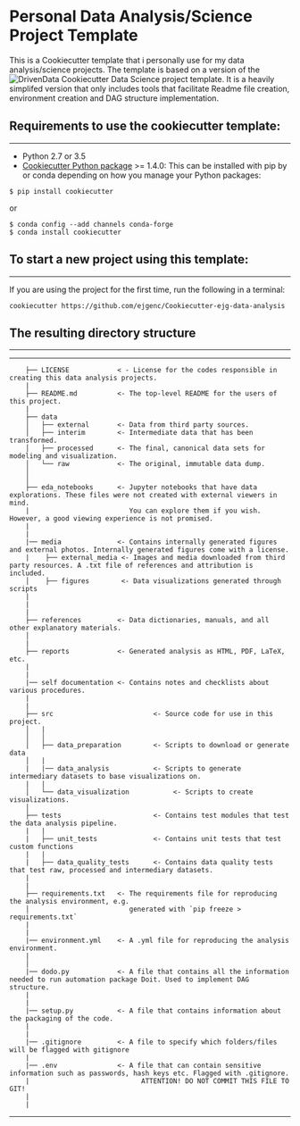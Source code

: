 # Personal Data Analysis/Science Project Template

This is a Cookiecutter template that i personally use for my data analysis/science projects. The template is based on a version of the ![DrivenData Cookiecutter Data Science project template.]("https://drivendata.github.io/cookiecutter-data-science/") It is a heavily simplifed version that only includes tools that facilitate Readme file creation, environment creation and DAG structure implementation.

## Requirements to use the cookiecutter template:
-----------
 - Python 2.7 or 3.5
 - [Cookiecutter Python package](http://cookiecutter.readthedocs.org/en/latest/installation.html) >= 1.4.0: This can be installed with pip by or conda depending on how you manage your Python packages:

```
$ pip install cookiecutter
```

or

```
$ conda config --add channels conda-forge
$ conda install cookiecutter
```

## To start a new project using this template:
------------

If you are using the project for the first time, run the following in a terminal:
```
cookiecutter https://github.com/ejgenc/Cookiecutter-ejg-data-analysis
```

## The resulting directory structure
------------

--------
```
    ├── LICENSE            < - License for the codes responsible in creating this data analysis projects.
    |
    ├── README.md          <- The top-level README for the users of this project.
    |
    ├── data
    │   ├── external       <- Data from third party sources.
    │   ├── interim        <- Intermediate data that has been transformed.
    │   ├── processed      <- The final, canonical data sets for modeling and visualization.
    │   └── raw            <- The original, immutable data dump.
    │
    │
    ├── eda_notebooks      <- Jupyter notebooks that have data explorations. These files were not created with external viewers in mind.
    |                         You can explore them if you wish. However, a good viewing experience is not promised.
    |
    |
    |── media              <- Contains internally generated figures and external photos. Internally generated figures come with a license.
    |    ├── external_media <- Images and media downloaded from third party resources. A .txt file of references and attribution is included.
    │    ├── figures        <- Data visualizations generated through scripts
    |                                             
    |
    |
    ├── references         <- Data dictionaries, manuals, and all other explanatory materials.
    │
    |
    ├── reports            <- Generated analysis as HTML, PDF, LaTeX, etc.
    |
    |
    |── self documentation <- Contains notes and checklists about various procedures.
    |
    |
    ├── src                         <- Source code for use in this project.
    │   |
    │   │
    │   ├── data_preparation        <- Scripts to download or generate data
    │   |
    |   |── data_analysis           <- Scripts to generate intermediary datasets to base visualizations on.                           
    |   |   
    │   └── data_visualization           <- Scripts to create visualizations.
    │       
    ├── tests                       <- Contains test modules that test the data analysis pipeline.
    |   |
    |   ├── unit_tests              <- Contains unit tests that test custom functions
    |   |
    |   ├── data_quality_tests      <- Contains data quality tests that test raw, processed and intermediary datasets.
    |                        
    |
    ├── requirements.txt   <- The requirements file for reproducing the analysis environment, e.g.
    │                         generated with `pip freeze > requirements.txt`
    |
    |
    |── environment.yml    <- A .yml file for reproducing the analysis environment.
    |
    │
    |── dodo.py            <- A file that contains all the information needed to run automation package Doit. Used to implement DAG structure.
    |
    |
    |── setup.py           <- A file that contains information about the packaging of the code.
    |
    |
    |── .gitignore         <- A file to specify which folders/files will be flagged with gitignore
    |
    |── .env               <- A file that can contain sensitive information such as passwords, hash keys etc. Flagged with .gitignore.
    |                            ATTENTION! DO NOT COMMIT THIS FILE TO GIT!
    |
    |
```
--------


